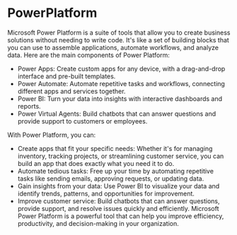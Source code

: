 # PowerPlatform

Microsoft Power Platform is a suite of tools that allow you to create business solutions without needing to write code. It's like a set of building blocks that you can use to assemble applications, automate workflows, and analyze data.  Here are the main components of Power Platform:  

  - Power Apps: Create custom apps for any device, with a drag-and-drop interface and pre-built templates. 
  - Power Automate: Automate repetitive tasks and workflows, connecting different apps and services together. 
  - Power BI: Turn your data into insights with interactive dashboards and reports.
  - Power Virtual Agents: Build chatbots that can answer questions and provide support to customers or employees. 

With Power Platform, you can:  

- Create apps that fit your specific needs: Whether it's for managing inventory, tracking projects, or streamlining customer service, you can build an app that does exactly what you need it to do.
- Automate tedious tasks: Free up your time by automating repetitive tasks like sending emails, approving requests, or updating data.
- Gain insights from your data: Use Power BI to visualize your data and identify trends, patterns, and opportunities for improvement.
- Improve customer service: Build chatbots that can answer questions, provide support, and resolve issues quickly and efficiently. Microsoft Power Platform is a powerful tool that can help you improve efficiency, productivity, and decision-making in your organization.
